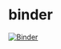 # binder

[![Binder](https://mybinder.org/badge_logo.svg)](https://mybinder.org/v2/gh/jackkkchen/binder/tree/main/HEAD)
